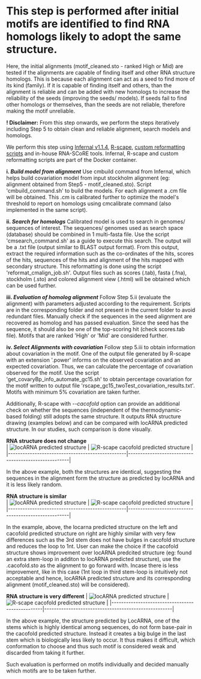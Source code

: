 # This step is performed after initial motifs are identified to find RNA homologs likely to adopt the same structure.

Here, the initial alignments (motif_cleaned.sto - ranked High or Mid) are tested if the alignments are capable of finding itself and other RNA structure homologs. This is because each alignment can act as a seed to find more of its kind (family). If it is capable of finding itself and others, than the alignment is reliable and can be added with new homologs to increase the reliability of the seeds (improving the seeds/ models). If seeds fail to find other homologs or themselves, than the seeds are not reliable, therefore making the motif unreliable.

**! Disclaimer:** From this step onwards, we perform the steps iteratively including Step 5 to obtain clean and reliable alignment, search models and homologs.  

We perform this step using [Infernal v1.1.4](http://eddylab.org/infernal/), [R-scape](https://github.com/EddyRivasLab/R-scape), [custom reformatting scripts](https://barricklab.org/twiki/bin/view/Lab/SupplementRiboswitchPrediction_v1) and in-house RNA-SCoRE tools. Infernal, R-scape and custom reformatting scripts are part of the Docker container.

**i. _Build model from alignment_**
Use cmbuild command from Infernal, which helps build covariation model from input stockholm alignment (eg: alignment obtained from Step5 - motif_cleaned.sto). Script 'cmbuild_command.sh' to build the models. For each alignment a .cm file will be obtained. This .cm is calibrated further to optimize the model's threshold to report on homologs using cmcalibrate command (also implemented in the same script).

**ii. _Search for homologs_**
Calibrated model is used to search in genomes/ sequences of interest. The sequences/ genomes used as search space (database) should be combined in 1 multi-fasta file. Use the script 'cmsearch_command.sh' as a guide to execute this search. The output will be a .txt file (output similar to BLAST output format). From this output, extract the required information such as the co-ordinates of the hits, scores of the hits, sequences of the hits and alignment of the hits mapped with secondary structure. This reformatting is done using the script 'reformat_cmalign_job.sh'. Output files such as scores (.tab), fasta (.fna), stockholm (.sto) and colored alignment view (.html) will be obtained which can be used further.

**iii. _Evaluation of homolog alignment_**
Follow Step 5.ii (evaluate the alignment) with parameters adjusted according to the requirement. Scripts are in the corresponding folder and not present in the current folder to avoid redundant files. Manually check if the sequences in the seed alignment are recovered as homolog and has passed evaluation. Since the seed has the sequence, it should also be one of the top-scoring hit (check scores.tab file). Motifs that are ranked 'High' or 'Mid' are considered further.

**iv. _Select Alignments with covariation_**
Follow step 5.iii to obtain information about covariation in the motif. One of the output file generated by R-scape with an extension '.power' informs on the observed covariation and an expected covariation. Thus, we can calculate the percentage of covariation observed for the motif. Use the script 'get_covaryBp_info_automate_gc15.sh' to obtain percentage covariation for the motif written to output file 'rscape_gc15_twoTest_covariation_results.txt'. Motifs with minimum 5% covariation are taken further.

Additionally, R-scape with _--cacofold_ option can provide an additional check on whether the sequences (independent of the thermodynamic-based folding) still adopts the same structure. It outputs RNA structure drawing (examples below) and can be compared with locARNA predicted structure. In our studies, such comparison is done visually. 
 
**RNA structure does not change**  
| ![locARNA predicted structure](NC_029734.1_321_56175_56425r_gc15_rscape.R2R.sto.svg) | ![R-scape cacofold predicted structure](NC_029734.1_321_56175_56425r_gc15_rscape.cacofold.R2R.sto.svg) |
|-------------------------------------------------|-----------------------------------------------------|


In the above example, both the structures are identical, suggesting the sequences in the alignment form the structure as predicted by locARNA and it is less likely random.

**RNA structure is similar**   
| ![locARNA predicted structure](NC_036423.1_1_175_425r_gc15_rscape.R2R.sto.svg) | ![R-scape cacofold predicted structure](NC_036423.1_1_175_425r_gc15_rscape.cacofold.R2R.sto.svg) |
|-------------------------------------------------|-----------------------------------------------------|


In the example, above, the locarna predicted structure on the left and cacofold predicted structure on right are highly similar with very few differences such as the 3rd stem does not have bulges in cacofold structure and reduces the loop to 1nt. User can make the choice if the cacofold structure shows improvement over locARNA predcited structure (eg: found an extra stem-loop in additon to locARNA predicted structure), use the .cacofold.sto as the alignment to go forward with. Incase there is less improvement, like in this case (1nt loop in third stem-loop is intuitively not acceptable and hence, locARNA predicted structure and its corresponding alignment (motif_cleaned.sto) will be considered).

**RNA structure is very different**
| ![locARNA predicted structure](NC_043805.1_34_5950_6200r_gc15_rscape.R2R.sto.svg) | ![R-scape cacofold predicted structure](NC_043805.1_34_5950_6200r_gc15_rscape.cacofold.R2R.sto.svg) |
|-------------------------------------------------|-----------------------------------------------------|


In the above example, the structure predicted by LocARNA, one of the stems which is highly identical among sequences, do not form base-pair in the cacofold predicted structure. Instead it creates a big bulge in the last stem which is biologically less likely to occur. It thus makes it difficult, which conformation to choose and thus such motif is considered weak and discarded from taking it further.  


Such evaluation is performed on motifs individually and decided manually which motifs are to be taken further.
